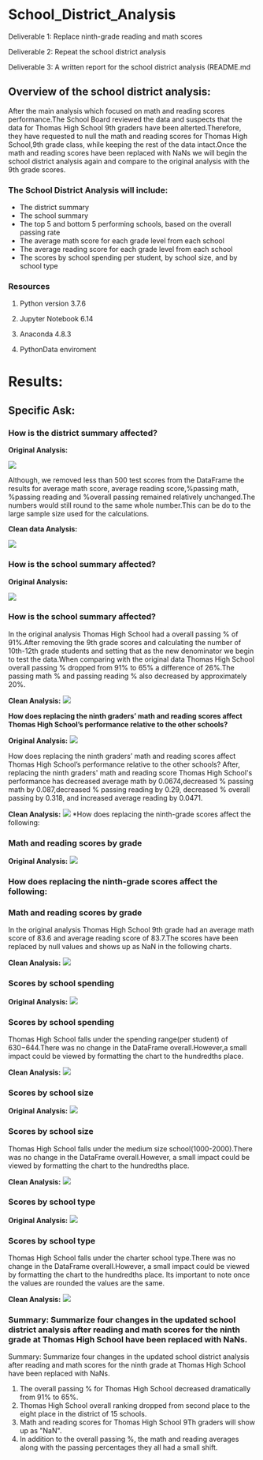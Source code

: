 
# School_District_Analysis
Deliverable 1: Replace ninth-grade reading and math scores

Deliverable 2: Repeat the school district analysis

Deliverable 3: A written report for the school district analysis (README.md

## Overview of the school district analysis: 

After the main analysis which focused on math and reading scores performance.The School Board reviewed the data and suspects that the data for Thomas High School 9th graders have been alterted.Therefore, they have requested to null the math and reading scores for Thomas High School,9th grade class, while keeping the rest of the data intact.Once the math and reading scores have been replaced with NaNs we will begin the school district analysis again and compare to the original analysis with the 9th grade scores.

### The School District Analysis will include:

- The district summary
- The school summary
- The top 5 and bottom 5 performing schools, based on the overall passing rate
- The average math score for each grade level from each school
- The average reading score for each grade level from each school
- The scores by school spending per student, by school size, and by school type

### Resources

  1. Python version 3.7.6
  
  2. Jupyter Notebook 6.14
  
  3. Anaconda 4.8.3

  4. PythonData enviroment
  

# Results:

## **Specific Ask:**

### **How is the district summary affected?**

**Original Analysis:**

![](Images/district_summary_df_module.png)

Although, we removed less than 500 test scores from the DataFrame the results for average math score, average reading score,%passing math, %passing reading and %overall passing remained relatively unchanged.The numbers would still round to the same whole number.This can be do to the large sample size used for the calculations.

**Clean data Analysis:**

![](Images/district_summary_df_without_9th_THS.png)

### **How is the school summary affected?**

**Original Analysis:**

![](Images/per_school_summary_df_module.png)

### **How is the school summary affected?**
In the original analysis Thomas High School had a overall passing % of 91%.After removing the 9th grade scores and calculating the number of 10th-12th grade students and setting that as the new denominator we begin to test the data.When comparing with the original data Thomas High School overall passing % dropped from 91% to 65% a difference of 26%.The passing math % and passing reading % also decreased by approximately 20%.

**Clean Analysis:**
![](Images/per_school_summary_df_without_9th_THS.png)

**How does replacing the ninth graders’ math and reading scores affect Thomas High School’s performance relative to the other schools?**

**Original Analysis:**
![](Images/Top_schools_original.png)

How does replacing the ninth graders’ math and reading scores affect Thomas High School’s performance relative to the other schools?
After, replacing the ninth graders' math and reading score Thomas High School's performance has decreased average math by 0.0674,decreased % passing math by 0.087,decreased % passing reading by 0.29, decreased % overall passing by 0.318, and increased average reading by 0.0471.

**Clean Analysis:**
![](Images/Top_schools_without_9th_THS.png)
*How does replacing the ninth-grade scores affect the following:

### **Math and reading scores by grade**

**Original Analysis:**
![](Images/reading_math_average_scores_by_grade.png)

### **How does replacing the ninth-grade scores affect the following:**
### **Math and reading scores by grade**
In the original analysis Thomas High School 9th grade had an average math score of 83.6 and average reading score of 83.7.The scores have been replaced by null values and shows up as NaN in the following charts.

**Clean Analysis:**
![](Images/reading_math_average_scores_by_grade_without_9th.png)

### **Scores by school spending**

**Original Analysis:**
![](Images/spending_summary_df_original.png)

### **Scores by school spending**
Thomas High School falls under the spending range(per student) of $630-$644.There was no change in the DataFrame overall.However,a small impact could be viewed by formatting the chart to the hundredths place.

**Clean Analysis:**
![](Images/spending_summary_df_without_9th.png)

### **Scores by school size**

**Original Analysis:**
![](Images/school_size_summary_df_original.png)

### **Scores by school size**
Thomas High School falls under the medium size school(1000-2000).There was no change in the DataFrame overall.However, a small impact could be viewed by formatting the chart to the hundredths place.

**Clean Analysis:**
![](Images/size_summary_df_without_9th.png)

### **Scores by school type**

**Original Analysis:**
![](Images/type_summary_df_original.png)

### **Scores by school type**
Thomas High School falls under the charter school type.There was no change in the DataFrame overall.However, a small impact could be viewed by formatting the chart to the hundredths place. Its important to note once the values are rounded the values are the same.

**Clean Analysis:**
![](Images/type_summary_df_without_9th.png)

### Summary: Summarize four changes in the updated school district analysis after reading and math scores for the ninth grade at Thomas High School have been replaced with NaNs.
Summary: Summarize four changes in the updated school district analysis after reading and math scores for the ninth grade at Thomas High School have been replaced with NaNs.

1. The overall passing % for Thomas High School decreased dramatically from 91% to 65%.
2. Thomas High School overall ranking dropped from second place to the eight place in the district of 15 schools.
3. Math and reading scores for Thomas High School 9Th graders will show up as "NaN".
4. In addition to the overall passing %, the math and reading averages along with the passing percentages they all had a small shift.
